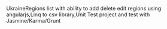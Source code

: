 
UkraineRegions list with ability to add delete edit regions using angularjs,Linq to csv library,Unit Test project and test with Jasmine/Karma/Grunt